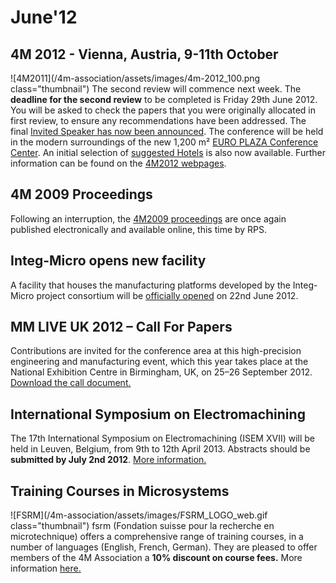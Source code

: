 # June'12

<!--break-->
## 4M 2012 - Vienna, Austria, 9-11th October


![4M2011](/4m-association/assets/images/4m-2012_100.png class="thumbnail")
The second review will commence next week. The **deadline for the second review** to be completed is Friday 29th June 2012. You will be asked to check the papers that you were originally allocated in first review, to ensure any recommendations have been addressed.  The final [Invited Speaker has now been announced](/content/Invited-Speakers-4M2012). The conference will be held in the modern surroundings of the new 1,200 m² [EURO PLAZA Conference Center](http://www.europlaza.at/jart/prj3/euro_pl/website.jart?rel=en&content-id=1155914559700&reserve-mode=active). An initial selection of [suggested Hotels](/4m-association/content/Hotels-Accommodation) is also now available. Further information can be found on the [4M2012 webpages](/conference/2012). 

## 4M 2009 Proceedings

Following an interruption, the [4M2009 proceedings](http://rpsonline.com.sg/proceedings/4M2009RP001/) are once again published electronically and available online, this time by RPS.  
  
## Integ-Micro opens new facility

A facility that houses the manufacturing platforms developed by the Integ-Micro project consortium will be [officially opened](/event/Opening-ceremony-Integ-Micro-Precision-Factory) on 22nd June 2012.
  
## MM LIVE UK 2012 – Call For Papers

Contributions are invited for the conference area at this high-precision engineering and manufacturing event, which this year takes place at the National Exhibition Centre in Birmingham, UK, on 25–26 September 2012. [Download the call document.](/4m-association/content/MM-LIVE-UK-2012-%E2%80%93-Innovations-Micro-Manufacturing)  
  
## International Symposium on Electromachining

The 17th International Symposium on Electromachining (ISEM XVII) will be held in Leuven, Belgium, from 9th to 12th April 2013. Abstracts should be **submitted by July 2nd 2012**. [More information.](http://www.4m-association.org/event/ISEM-XVI) 
  
## Training Courses in Microsystems

![FSRM](/4m-association/assets/images/FSRM_LOGO_web.gif class="thumbnail")
fsrm (Fondation suisse pour la recherche en microtechnique) offers a comprehensive range of training courses, in a number of languages (English, French, German). They are pleased to offer members of the 4M Association a <b>10% discount on course fees.</b> More information [here.](/content/fsrm-training-courses)